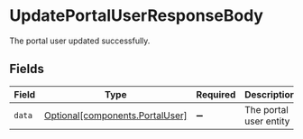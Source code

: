 # UpdatePortalUserResponseBody

The portal user updated successfully.


## Fields

| Field                                                                | Type                                                                 | Required                                                             | Description                                                          |
| -------------------------------------------------------------------- | -------------------------------------------------------------------- | -------------------------------------------------------------------- | -------------------------------------------------------------------- |
| `data`                                                               | [Optional[components.PortalUser]](../../models/shared/portaluser.md) | :heavy_minus_sign:                                                   | The portal user entity                                               |